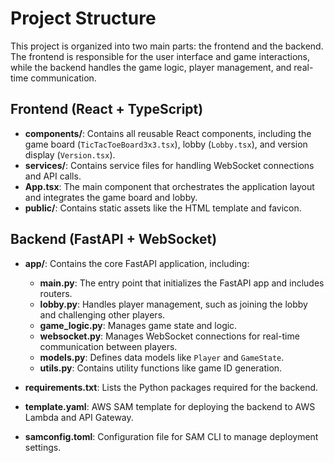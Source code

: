 # Project Structure

This project is organized into two main parts: the frontend and the backend. The frontend is responsible for the user interface and game interactions, while the backend handles the game logic, player management, and real-time communication.

## Frontend (React + TypeScript)

- **components/**: Contains all reusable React components, including the game board (`TicTacToeBoard3x3.tsx`), lobby (`Lobby.tsx`), and version display (`Version.tsx`).
- **services/**: Contains service files for handling WebSocket connections and API calls.
- **App.tsx**: The main component that orchestrates the application layout and integrates the game board and lobby.
- **public/**: Contains static assets like the HTML template and favicon.

## Backend (FastAPI + WebSocket)

- **app/**: Contains the core FastAPI application, including:
  - **main.py**: The entry point that initializes the FastAPI app and includes routers.
  - **lobby.py**: Handles player management, such as joining the lobby and challenging other players.
  - **game_logic.py**: Manages game state and logic.
  - **websocket.py**: Manages WebSocket connections for real-time communication between players.
  - **models.py**: Defines data models like `Player` and `GameState`.
  - **utils.py**: Contains utility functions like game ID generation.
  
- **requirements.txt**: Lists the Python packages required for the backend.
- **template.yaml**: AWS SAM template for deploying the backend to AWS Lambda and API Gateway.
- **samconfig.toml**: Configuration file for SAM CLI to manage deployment settings.

